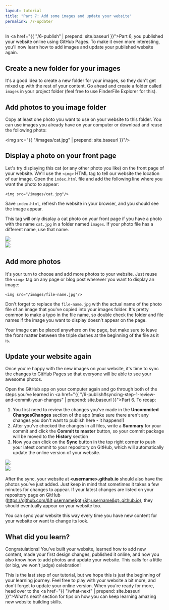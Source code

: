 ```yaml
---
layout: tutorial
title: "Part 7: Add some images and update your website"
permalink: /7-update/
---
```


In <a href="{{ "/6-publish" | prepend: site.baseurl }}">Part 6</a>, you published your website online using GitHub Pages. To make it even more interesting, you'll now learn how to add images and update your published website again.

## Create a new folder for your images

It's a good idea to create a new folder for your images, so they don't get mixed up with the rest of your content. Go ahead and create a folder called `images` in your project folder (feel free to use <span class="os-switch"><span class="osx">Finder</span><span class="wins">File Explorer</span></span> for this).

## Add photos to you image folder

Copy at least one photo you want to use on your website to this folder. You can use images you already have on your computer or download and reuse the following photo:

<img src="{{ "/images/cat.jpg" | prepend: site.baseurl }}"/>

## Display a photo on your front page

Let's try displaying this cat (or any other photo you like) on the front page of your website. We'll use the `<img>` HTML tag to tell our website the location of our image. Open the `index.html` file and add the following line where you want the photo to appear:

	<img src="/images/cat.jpg"/>

Save `index.html`, refresh the website in your browser, and you should see the image appear.

This tag will only display a cat photo on your front page if you have a photo with the name `cat.jpg` in a folder named `images`. If your photo file has a different name, use that name. 

<div class="os-switch"><div class="osx"><img src="{{ "/images/part-7-website.png" | prepend: site.baseurl }}"/></div><div class="wins"><img src="{{ "/images/part-7-website-win.png" | prepend: site.baseurl }}"/></div></div>

## Add more photos

It's your turn to choose and add more photos to your website. Just reuse the `<img>` tag on any page or blog post wherever you want to display an image:

	<img src="/images/file-name.jpg"/> 

Don't forget to replace the `file-name.jpg` with the actual name of the photo file of an image that you've copied into your images folder. It's pretty common to make a typo in the file name, so double check the folder and file names if the image you want to display doesn't appear on the page.

<div class="hint">
Your image can be placed anywhere on the page, but make sure to leave the front matter between the triple dashes at the beginning of the file as it is.
</div>

## Update your website again

Once you're happy with the new images on your website, it's time to sync the changes to GitHub Pages so that everyone will be able to see your awesome photos. 

Open the GitHub app on your computer again and go through both of the steps you've learned in <a href="{{ "/6-publish#syncing-step-1-review-and-commit-your-changes" | prepend: site.baseurl }}">Part 6</a>. To recap:

<ol>
	<li>You first need to review the changes you've made in the <strong><span class="os-switch"><span class="osx">Uncommited Changes</span><span class="wins">Changes</span></span></strong> section of the app (make sure there aren't any changes you don't want to publish here - it happens!)</li>
	<li>After you've checked the changes in all files, write a <strong>Summary</strong> for your commit and click the <strong>Commit to master</strong> button, so your commit package will be moved to the <strong>History</strong> section</li>
	<li>Now you can click on the <strong>Sync</strong> button in the top right corner to push your latest commit to your repository on GitHub, which will automatically update the online version of your website.</li>
</ol>

<div class="os-switch"><div class="osx"><img src="{{ "/images/github-mac-3-update-image.png" | prepend: site.baseurl }}"/></div><div class="wins"><img src="{{ "/images/github-win-3-update-image.png" | prepend: site.baseurl }}"/></div></div>

After the sync, your website at **&lt;username&gt;.github.io** should also have the photos you've just added. Just keep in mind that sometimes it takes a few minutes for changes to appear. If your latest changes are listed on your repository page on GitHub (https://github.com/&lt;username&gt;/&lt;username&gt;.github.io), they should eventually appear on your website too.

You can sync your website this way every time you have new content for your website or want to change its look.

<div class="recap">
<h2>What did you learn?</h2>
Congratulations! You've built your website, learned how to add new content, made your first design changes, published it online, and now you also know how to add photos and update your website. This calls for a little (or big, we won't judge) celebration!
</div>

This is the last step of our tutorial, but we hope this is just the beginning of your learning journey. Feel free to play with your website a bit more, and don't forget to update your online version. When you're ready for more, head over to the <a href="{{ "/what-next" | prepend: site.baseurl }}">What's next?</a> section for tips on how you can keep learning amazing new website building skills. 
